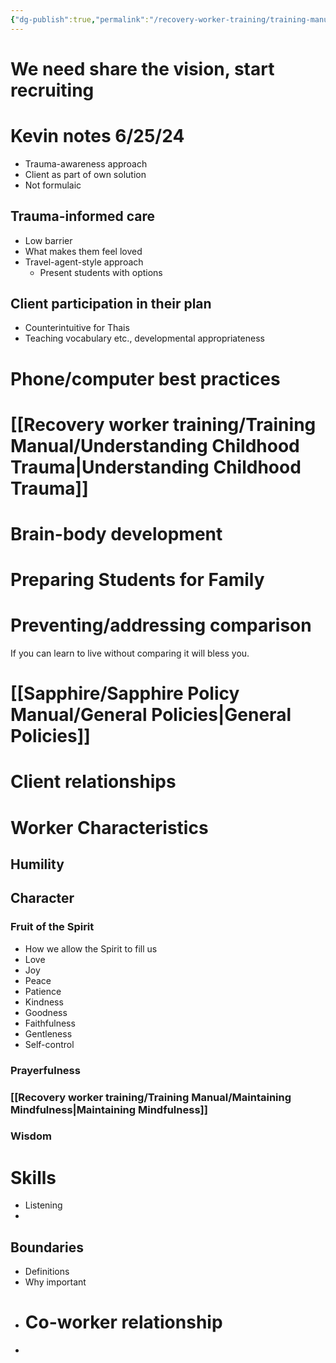 ```yaml
---
{"dg-publish":true,"permalink":"/recovery-worker-training/training-manual/introduction/overview-of-topics/"}
---
```


# We need share the vision, start recruiting

# Kevin notes 6/25/24
- Trauma-awareness approach
- Client as part of own solution
- Not formulaic

## Trauma-informed care
- Low barrier
- What makes them feel loved
- Travel-agent-style approach
	- Present students with options
## Client participation in their plan
- Counterintuitive for Thais
- Teaching vocabulary etc., developmental appropriateness


# Phone/computer best practices


# [[Recovery worker training/Training Manual/Understanding Childhood Trauma\|Understanding Childhood Trauma]]
# Brain-body development

# Preparing Students for Family


# Preventing/addressing comparison
If you can learn to live without comparing it will bless you.




# [[Sapphire/Sapphire Policy Manual/General Policies\|General Policies]]

# Client relationships

# Worker Characteristics


## Humility
## Character
### Fruit of the Spirit
- How we allow the Spirit to fill us
- Love
- Joy
- Peace
- Patience
- Kindness
- Goodness
- Faithfulness
- Gentleness
- Self-control
### Prayerfulness
### [[Recovery worker training/Training Manual/Maintaining Mindfulness\|Maintaining Mindfulness]]

### Wisdom


# Skills
- Listening
- 


## Boundaries
- Definitions
- Why important
- # Co-worker relationship
- 
#